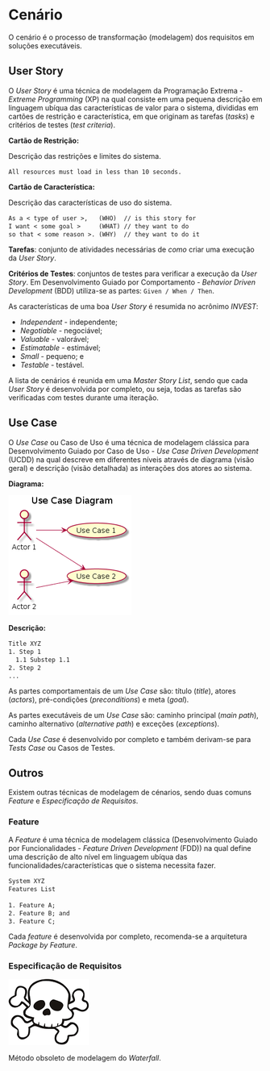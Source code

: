 # Cenário

O cenário é o processo de transformação (modelagem) dos requisitos em soluções executáveis.

## User Story

O _User Story_ é uma técnica de modelagem da Programação Extrema - _Extreme Programming_ (XP) na qual consiste em uma pequena descrição em linguagem ubíqua das características de valor para o sistema, divididas em cartões de restrição e característica, em que originam as tarefas (_tasks_) e critérios de testes (_test criteria_).

**Cartão de Restrição:**

Descrição das restrições e limites do sistema.

```
All resources must load in less than 10 seconds.
```

**Cartão de Característica:**

Descrição das características de uso do sistema.

```
As a < type of user >,   (WHO)  // is this story for
I want < some goal >     (WHAT) // they want to do
so that < some reason >. (WHY)  // they want to do it
```

**Tarefas**: conjunto de atividades necessárias de _como_ criar uma execução da _User Story_.

**Critérios de Testes**: conjuntos de testes para verificar a execução da _User Story_. Em Desenvolvimento Guiado por Comportamento - _Behavior Driven Development_ (BDD) utiliza-se as partes: `Given / When / Then`.

As características de uma boa _User Story_ é resumida no acrônimo _INVEST_:

* _Independent_ - independente;
* _Negotiable_ - negociável;
* _Valuable_ - valorável;
* _Estimatable_ - estimável;
* _Small_ - pequeno; e
* _Testable_ - testável.

A lista de cenários é reunida em uma _Master Story List_, sendo que cada _User Story_ é desenvolvida por completo, ou seja, todas as tarefas são verificadas com testes durante uma iteração.

## Use Case

O _Use Case_ ou Caso de Uso é uma técnica de modelagem clássica para Desenvolvimento Guiado por Caso de Uso - _Use Case Driven Development_ (UCDD) na qual descreve em diferentes níveis através de diagrama (visão geral) e descrição (visão detalhada) as interações dos atores ao sistema.

**Diagrama:**

![](/images/arquitetura-cenario-usecase-1.png)

**Descrição:**

```
Title XYZ
1. Step 1
  1.1 Substep 1.1
2. Step 2
...
```

As partes comportamentais de um _Use Case_ são: título (_title_), atores (_actors_), pré-condições (_preconditions_) e meta (_goal_).

As partes executáveis de um _Use Case_ são: caminho principal (_main path_), caminho alternativo (_alternative path_) e exceções (_exceptions_).

Cada _Use Case_ é desenvolvido por completo e também derivam-se para _Tests Case_ ou Casos de Testes.

## Outros

Existem outras técnicas de modelagem de cénarios, sendo duas comuns _Feature_ e _Especificação de Requisitos_.

### Feature

A _Feature_ é uma técnica de modelagem clássica (Desenvolvimento Guiado por Funcionalidades - _Feature Driven Development_ (FDD)) na qual define uma descrição de alto nível em linguagem ubíqua das funcionalidades/características que o sistema necessita fazer.

```
System XYZ
Features List

1. Feature A;
2. Feature B; and
3. Feature C;
```

Cada _feature_ é desenvolvida por completo, recomenda-se a arquitetura _Package by Feature_.

### Especificação de Requisitos

![](/images/skull.png)

Método obsoleto de modelagem do _Waterfall_.
